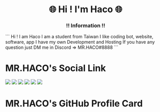 <h1 align="center">🌐 Hi ! I'm Haco 🌐</h1>

<h3 align="center">‼️ Information ‼️</h3>
```
Hi ! I am Haco
I am a student from Taiwan 
I like coding bot, website, software, app
I have my own Development and Hosting
If you have any question just DM me in Discord => MR.HACO#8888
```

# MR.HACO's Social Link
[![](https://icons.iconarchive.com/icons/dtafalonso/android-lollipop/64/Gmail-icon.png)](mailto:jasonytonlinecomeandsee@gmail.com)   [![](https://i.imgur.com/kMoieKl.png)](https://www.twitch.tv/jasonlindino)    [![](https://i.imgur.com/kk27I6n.png)](https://www.youtube.com/c/HACO8888)   [![](https://i.imgur.com/0OImlv3.png)](https://twitter.com/MRHACO8888)   [![](https://cdn.icon-icons.com/icons2/1584/PNG/64/3721672-instagram_108066.png)](https://www.instagram.com/jason_lin_0222/)   [![](https://cdn.icon-icons.com/icons2/2108/PNG/64/discord_icon_130958.png)](https://discord.com/users/508964901415550976)
# MR.HACO's GitHub Profile Card
<!-- 
![](https://github-profile-summary-cards.vercel.app/api/cards/profile-details?username=MRHACO&theme=nord_dark)
![](https://github-profile-summary-cards.vercel.app/api/cards/repos-per-language?username=MRHACO&theme=nord_dark)   ![](https://github-profile-summary-cards.vercel.app/api/cards/most-commit-language?username=MRHACO&theme=nord_dark)
![](https://github-profile-summary-cards.vercel.app/api/cards/stats?username=MRHACO&theme=nord_dark)   ![](https://github-profile-summary-cards.vercel.app/api/cards/productive-time?username=MRHACO&theme=nord_dark)
# Looking for more language?
Coming Soon... -->
